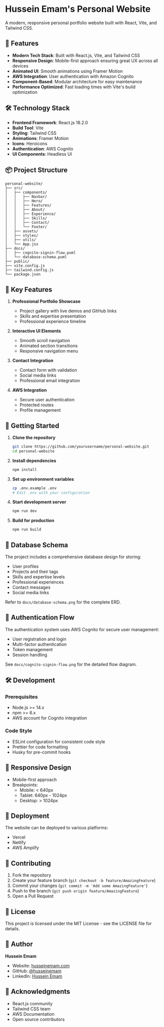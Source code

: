# Hussein Emam's Personal Website

A modern, responsive personal portfolio website built with React, Vite, and Tailwind CSS.

## 🚀 Features

- **Modern Tech Stack**: Built with React.js, Vite, and Tailwind CSS
- **Responsive Design**: Mobile-first approach ensuring great UX across all devices
- **Animated UI**: Smooth animations using Framer Motion
- **AWS Integration**: User authentication with Amazon Cognito
- **Component-Based**: Modular architecture for easy maintenance
- **Performance Optimized**: Fast loading times with Vite's build optimization

## 🛠️ Technology Stack

- **Frontend Framework**: React.js 18.2.0
- **Build Tool**: Vite
- **Styling**: Tailwind CSS
- **Animations**: Framer Motion
- **Icons**: Heroicons
- **Authentication**: AWS Cognito
- **UI Components**: Headless UI

## 📦 Project Structure

```
personal-website/
├── src/
│   ├── components/
│   │   ├── Navbar/
│   │   ├── Hero/
│   │   ├── Features/
│   │   ├── About/
│   │   ├── Experience/
│   │   ├── Skills/
│   │   ├── Contact/
│   │   └── Footer/
│   ├── assets/
│   ├── styles/
│   ├── utils/
│   └── App.jsx
├── docs/
│   ├── cognito-signin-flow.puml
│   └── database-schema.puml
├── public/
├── vite.config.js
├── tailwind.config.js
└── package.json
```

## 🌟 Key Features

1. **Professional Portfolio Showcase**
   - Project gallery with live demos and GitHub links
   - Skills and expertise presentation
   - Professional experience timeline

2. **Interactive UI Elements**
   - Smooth scroll navigation
   - Animated section transitions
   - Responsive navigation menu

3. **Contact Integration**
   - Contact form with validation
   - Social media links
   - Professional email integration

4. **AWS Integration**
   - Secure user authentication
   - Protected routes
   - Profile management

## 🚀 Getting Started

1. **Clone the repository**
   ```bash
   git clone https://github.com/yourusername/personal-website.git
   cd personal-website
   ```

2. **Install dependencies**
   ```bash
   npm install
   ```

3. **Set up environment variables**
   ```bash
   cp .env.example .env
   # Edit .env with your configuration
   ```

4. **Start development server**
   ```bash
   npm run dev
   ```

5. **Build for production**
   ```bash
   npm run build
   ```

## 📝 Database Schema

The project includes a comprehensive database design for storing:
- User profiles
- Projects and their tags
- Skills and expertise levels
- Professional experiences
- Contact messages
- Social media links

Refer to `docs/database-schema.png` for the complete ERD.

## 🔐 Authentication Flow

The authentication system uses AWS Cognito for secure user management:
- User registration and login
- Multi-factor authentication
- Token management
- Session handling

See `docs/cognito-signin-flow.png` for the detailed flow diagram.

## 🛠️ Development

### Prerequisites
- Node.js >= 14.x
- npm >= 6.x
- AWS account for Cognito integration

### Code Style
- ESLint configuration for consistent code style
- Prettier for code formatting
- Husky for pre-commit hooks

## 📱 Responsive Design

- Mobile-first approach
- Breakpoints:
  - Mobile: < 640px
  - Tablet: 640px - 1024px
  - Desktop: > 1024px

## 🚀 Deployment

The website can be deployed to various platforms:
- Vercel
- Netlify
- AWS Amplify

## 🤝 Contributing

1. Fork the repository
2. Create your feature branch (`git checkout -b feature/AmazingFeature`)
3. Commit your changes (`git commit -m 'Add some AmazingFeature'`)
4. Push to the branch (`git push origin feature/AmazingFeature`)
5. Open a Pull Request

## 📄 License

This project is licensed under the MIT License - see the LICENSE file for details.

## 👤 Author

**Hussein Emam**
- Website: [husseinemam.com](https://husseinemam.com)
- GitHub: [@husseinemam](https://github.com/husseinemam)
- LinkedIn: [Hussein Emam](https://linkedin.com/in/husseinemam)

## 🙏 Acknowledgments

- React.js community
- Tailwind CSS team
- AWS Documentation
- Open source contributors
